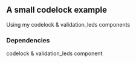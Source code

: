 
## A small codelock example
Using my codelock & validation\_leds components

### Dependencies
codelock & validation\_leds component
